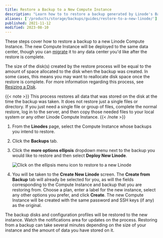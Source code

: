 ```yaml
---
title: Restore a Backup to a New Compute Instance
description: "Learn how to to restore a backup generated by Linode's Backup service to a new Compute Instance."
aliases: ['/products/storage/backups/guides/restore-to-a-new-linode/']
published: 2021-11-12
modified: 2023-08-10
---
```


These steps cover how to restore a backup to a new Linode Compute Instance. The new Compute Instance will be deployed to the same data center, though you can [migrate](/docs/products/compute/compute-instances/guides/migrate-to-different-dc/) it to any data center you'd like after the restore is complete.

The size of the disk(s) created by the restore process will be equal to the amount of space allocated to the disk when the backup was created. In some cases, this means you may want to reallocate disk space once the restore is complete. For more information regarding this process, see [Resizing a Disk](/docs/products/compute/compute-instances/guides/disks-and-storage/#resizing-a-disk).

{{< note >}}
This process restores all data that was stored on the disk at the time the backup was taken. It does not restore just a single files or directory. If you just need a single file or group of files, complete the normal restore, log in to the server, and then copy those needed files to your local system or any other Linode Compute Instance.
{{< /note >}}

1.  From the **Linodes** page, select the Compute Instance whose backups you intend to restore.

1.  Click the **Backups** tab.

1.  Click the **more options ellipsis** dropdown menu next to the backup you would like to restore and then select **Deploy New Linode**.

    ![Click on the ellipsis menu icon to restore to a new Linode](restore-backup-new-compute-instance.png)

1.  You will be taken to the **Create New Linode** screen. The **Create from Backup** tab will already be selected for you, as will the fields corresponding to the Compute Instance and backup that you are restoring from. Choose a plan, enter a label for the new instance, select any other options you prefer, and click **Create**. The new Compute Instance will be created with the same password and SSH keys (if any) as the original.

The backup disks and configuration profiles will be restored to the new instance. Watch the notifications area for updates on the process. Restoring from a backup can take several minutes depending on the size of your instance and the amount of data you have stored on it.